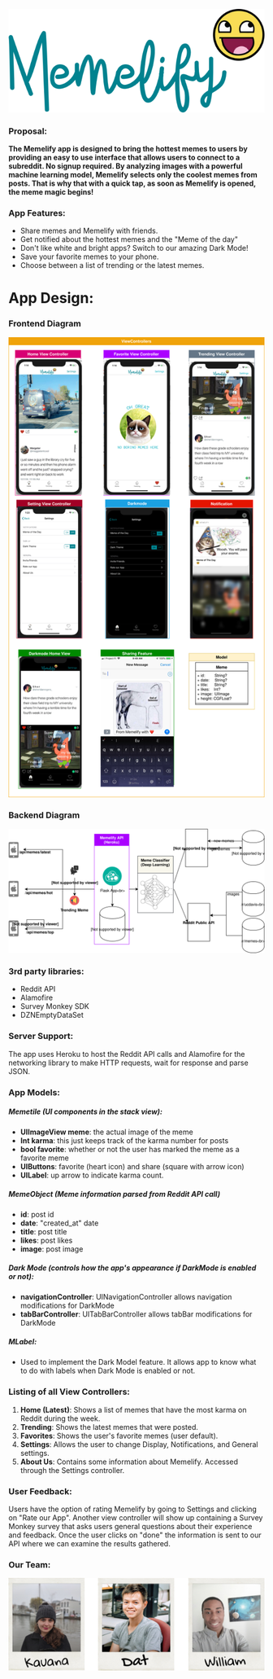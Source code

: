 ![pic](https://github.com/ECS189E/Memelify/blob/master/images/Memelify-transparent.png)

### Proposal:

**The Memelify app is designed to bring the hottest memes to users by providing
an easy to use interface that allows users to connect to a subreddit. No signup
required.
By analyzing images with a powerful machine learning model, Memelify
selects only the coolest memes from posts. That is why that with a quick tap,
as soon as Memelify is opened, the meme magic begins!**

### App Features:
- Share memes and Memelify with friends.
- Get notified about the hottest memes and the "Meme of the day"
- Don't like white and bright apps? Switch to our amazing Dark Mode!
- Save your favorite memes to your phone.
- Choose between a list of trending or the latest memes.

# App Design:

### Frontend Diagram

<img src="./images/frontend_diagram.svg">

### Backend Diagram

<img src="./backend/backend_diagram.svg">


### 3rd party libraries:

- Reddit API
- Alamofire
- Survey Monkey SDK
- DZNEmptyDataSet

### Server Support:

The app uses Heroku to host the Reddit API calls and Alamofire for the
networking library to make HTTP requests, wait for response and parse JSON.

### App Models:

##### Memetile (UI components in the stack view):

- **UIImageView meme**: the actual image of the meme
- **Int karma**: this just keeps track of the karma number for posts
- **bool favorite**: whether or not the user has marked the meme as a favorite meme
- **UIButtons**: favorite (heart icon) and share (square with arrow icon)
- **UILabel**: up arrow to indicate karma count.

##### MemeObject (Meme information parsed from Reddit API call)
- **id**: post id
- **date**: "created_at" date
- **title**: post title
- **likes**: post likes
- **image**: post image

##### Dark Mode (controls how the app's appearance if DarkMode is enabled or not):

- **navigationController**: UINavigationController allows navigation modifications
  for DarkMode
- **tabBarController**: UITabBarController allows tabBar modifications for DarkMode

##### MLabel:
- Used to implement the Dark Model feature. It allows app to know what to do
  with labels when Dark Mode is enabled or not.

### Listing of all View Controllers:

1. **Home (Latest)**: Shows a list of memes that have the most karma on Reddit
   during the week.
2. **Trending**: Shows the latest memes that were posted.
3. **Favorites**: Shows the user's favorite memes (user default).
4. **Settings**: Allows the user to change Display, Notifications, and General
   settings.
5. **About Us**: Contains some information about Memelify. Accessed through the
   Settings controller.

### User Feedback:

Users have the option of rating Memelify by going to Settings and clicking on
"Rate our App". Another view controller will show up containing a Survey Monkey
survey that asks users general questions about their experience and feedback.
Once the user clicks on "done" the information is sent to our API where we can
examine the results gathered.

### Our Team:

![pic](https://github.com/ECS189E/Memelify/blob/master/images/team.png)
